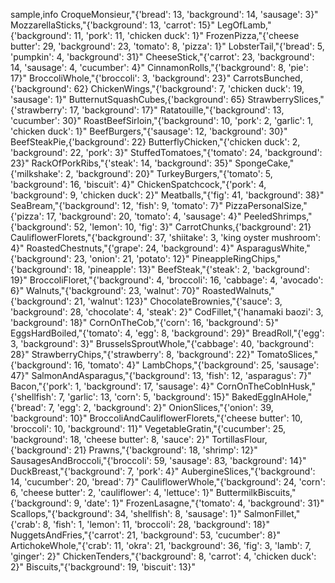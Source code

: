 sample,info
CroqueMonsieur,"{'bread': 13, 'background': 14, 'sausage': 3}"
MozzarellaSticks,"{'background': 13, 'carrot': 15}"
LegOfLamb,"{'background': 11, 'pork': 11, 'chicken duck': 1}"
FrozenPizza,"{'cheese butter': 29, 'background': 23, 'tomato': 8, 'pizza': 1}"
LobsterTail,"{'bread': 5, 'pumpkin': 4, 'background': 31}"
CheeseStick,"{'carrot': 23, 'background': 14, 'sausage': 4, 'cucumber': 4}"
CinnamonRolls,"{'background': 8, 'pie': 17}"
BroccoliWhole,"{'broccoli': 3, 'background': 23}"
CarrotsBunched,{'background': 62}
ChickenWings,"{'background': 7, 'chicken duck': 19, 'sausage': 1}"
ButternutSquashCubes,{'background': 65}
StrawberrySlices,"{'strawberry': 17, 'background': 17}"
Ratatouille,"{'background': 13, 'cucumber': 30}"
RoastBeefSirloin,"{'background': 10, 'pork': 2, 'garlic': 1, 'chicken duck': 1}"
BeefBurgers,"{'sausage': 12, 'background': 30}"
BeefSteakPie,{'background': 22}
ButterflyChicken,"{'chicken duck': 2, 'background': 22, 'pork': 3}"
StuffedTomatoes,"{'tomato': 24, 'background': 23}"
RackOfPorkRibs,"{'steak': 14, 'background': 35}"
SpongeCake,"{'milkshake': 2, 'background': 20}"
TurkeyBurgers,"{'tomato': 5, 'background': 16, 'biscuit': 4}"
ChickenSpatchcock,"{'pork': 4, 'background': 9, 'chicken duck': 2}"
Meatballs,"{'fig': 41, 'background': 38}"
SeaBream,"{'background': 12, 'fish': 9, 'tomato': 7}"
PizzaPersonalSize,"{'pizza': 17, 'background': 20, 'tomato': 4, 'sausage': 4}"
PeeledShrimps,"{'background': 52, 'lemon': 10, 'fig': 3}"
CarrotChunks,{'background': 21}
CauliflowerFlorets,"{'background': 37, 'shiitake': 3, 'king oyster mushroom': 4}"
RoastedChestnuts,"{'grape': 24, 'background': 4}"
AsparagusWhite,"{'background': 23, 'onion': 21, 'potato': 12}"
PineappleRingChips,"{'background': 18, 'pineapple': 13}"
BeefSteak,"{'steak': 2, 'background': 19}"
BroccoliFloret,"{'background': 4, 'broccoli': 16, 'cabbage': 4, 'avocado': 6}"
Walnuts,"{'background': 23, 'walnut': 70}"
RoastedWalnuts,"{'background': 21, 'walnut': 123}"
ChocolateBrownies,"{'sauce': 3, 'background': 28, 'chocolate': 4, 'steak': 2}"
CodFillet,"{'hanamaki baozi': 3, 'background': 18}"
CornOnTheCob,"{'corn': 16, 'background': 5}"
EggsHardBoiled,"{'tomato': 4, 'egg': 8, 'background': 29}"
BreadRoll,"{'egg': 3, 'background': 3}"
BrusselsSproutWhole,"{'cabbage': 40, 'background': 28}"
StrawberryChips,"{'strawberry': 8, 'background': 22}"
TomatoSlices,"{'background': 16, 'tomato': 4}"
LambChops,"{'background': 25, 'sausage': 47}"
SalmonAndAsparagus,"{'background': 13, 'fish': 12, 'asparagus': 7}"
Bacon,"{'pork': 1, 'background': 17, 'sausage': 4}"
CornOnTheCobInHusk,"{'shellfish': 7, 'garlic': 13, 'corn': 5, 'background': 15}"
BakedEggInAHole,"{'bread': 7, 'egg': 2, 'background': 2}"
OnionSlices,"{'onion': 39, 'background': 10}"
BroccoliAndCauliflowerFlorets,"{'cheese butter': 10, 'broccoli': 10, 'background': 11}"
VegetableGratin,"{'cucumber': 25, 'background': 18, 'cheese butter': 8, 'sauce': 2}"
TortillasFlour,{'background': 21}
Prawns,"{'background': 18, 'shrimp': 12}"
SausagesAndBroccoli,"{'broccoli': 59, 'sausage': 83, 'background': 14}"
DuckBreast,"{'background': 7, 'pork': 4}"
AubergineSlices,"{'background': 14, 'cucumber': 20, 'bread': 7}"
CauliflowerWhole,"{'background': 24, 'corn': 6, 'cheese butter': 2, 'cauliflower': 4, 'lettuce': 1}"
ButtermilkBiscuits,"{'background': 9, 'date': 1}"
FrozenLasagne,"{'tomato': 4, 'background': 31}"
Scallops,"{'background': 34, 'shellfish': 8, 'sausage': 1}"
SalmonFillet,"{'crab': 8, 'fish': 1, 'lemon': 11, 'broccoli': 28, 'background': 18}"
NuggetsAndFries,"{'carrot': 21, 'background': 53, 'cucumber': 8}"
ArtichokeWhole,"{'crab': 11, 'okra': 21, 'background': 36, 'fig': 3, 'lamb': 7, 'ginger': 2}"
ChickenTenders,"{'background': 8, 'carrot': 4, 'chicken duck': 2}"
Biscuits,"{'background': 19, 'biscuit': 13}"
